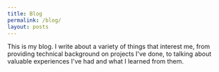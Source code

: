 ```yaml
---
title: Blog
permalink: /blog/
layout: posts
---
```


This is my blog. I write about a variety of things that interest me, from providing technical background
on projects I've done, to talking about valuable experiences I've had and what I learned from them.
